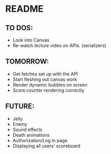 # README

## TO DOS: 
* Look into Canvas
* Re-watch lecture video on APIs. (serializers)


## TOMORROW: 
* Get fetches set up with the API 
* Start fleshing out canvas work 
* Render dynamic bubbles on screen 
* Score counter rendering correctly 


## FUTURE: 
* Jelly
* Enemy
* Sound effects
* Death animations 
* Authorization/Log in page 
* Displaying all users' scoreboard

